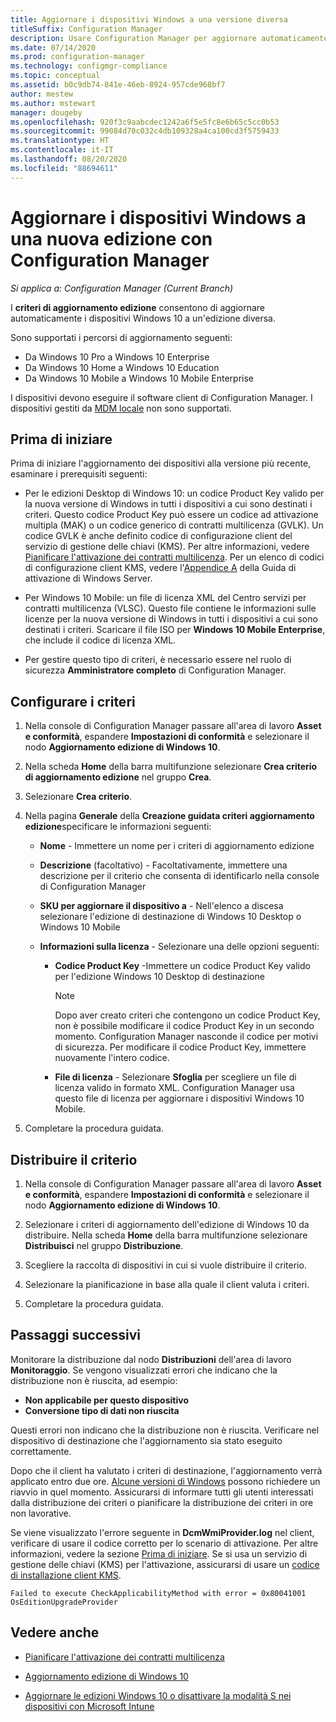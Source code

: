 ```yaml
---
title: Aggiornare i dispositivi Windows a una versione diversa
titleSuffix: Configuration Manager
description: Usare Configuration Manager per aggiornare automaticamente i dispositivi Windows 10 a una diversa edizione di Windows.
ms.date: 07/14/2020
ms.prod: configuration-manager
ms.technology: configmgr-compliance
ms.topic: conceptual
ms.assetid: b0c9db74-841e-46eb-8924-957cde968bf7
author: mestew
ms.author: mstewart
manager: dougeby
ms.openlocfilehash: 920f3c9aabcdec1242a6f5e5fc8e6b65c5cc0b53
ms.sourcegitcommit: 99084d70c032c4db109328a4ca100cd3f5759433
ms.translationtype: HT
ms.contentlocale: it-IT
ms.lasthandoff: 08/20/2020
ms.locfileid: "88694611"
---
```

# <a name="upgrade-windows-devices-to-a-new-edition-with-configuration-manager"></a>Aggiornare i dispositivi Windows a una nuova edizione con Configuration Manager

*Si applica a: Configuration Manager (Current Branch)*

I **criteri di aggiornamento edizione** consentono di aggiornare automaticamente i dispositivi Windows 10 a un'edizione diversa.

Sono supportati i percorsi di aggiornamento seguenti:

- Da Windows 10 Pro a Windows 10 Enterprise
- Da Windows 10 Home a Windows 10 Education
- Da Windows 10 Mobile a Windows 10 Mobile Enterprise

I dispositivi devono eseguire il software client di Configuration Manager. I dispositivi gestiti da [MDM locale](../../mdm/understand/manage-mobile-devices-with-on-premises-infrastructure.md) non sono supportati.

## <a name="before-you-start"></a>Prima di iniziare

Prima di iniziare l'aggiornamento dei dispositivi alla versione più recente, esaminare i prerequisiti seguenti:  

- Per le edizioni Desktop di Windows 10: un codice Product Key valido per la nuova versione di Windows in tutti i dispositivi a cui sono destinati i criteri. Questo codice Product Key può essere un codice ad attivazione multipla (MAK) o un codice generico di contratti multilicenza (GVLK). Un codice GVLK è anche definito codice di configurazione client del servizio di gestione delle chiavi (KMS). Per altre informazioni, vedere [Pianificare l'attivazione dei contratti multilicenza](/windows/deployment/volume-activation/plan-for-volume-activation-client). Per un elenco di codici di configurazione client KMS, vedere l'[Appendice A](/windows-server/get-started/kmsclientkeys) della Guida di attivazione di Windows Server. <!--496871-->  

- Per Windows 10 Mobile: un file di licenza XML del Centro servizi per contratti multilicenza (VLSC). Questo file contiene le informazioni sulle licenze per la nuova versione di Windows in tutti i dispositivi a cui sono destinati i criteri. Scaricare il file ISO per **Windows 10 Mobile Enterprise**, che include il codice di licenza XML.<!-- SCCMDocs#2033 -->

- Per gestire questo tipo di criteri, è necessario essere nel ruolo di sicurezza **Amministratore completo** di Configuration Manager.

## <a name="configure-the-policy"></a>Configurare i criteri  

1. Nella console di Configuration Manager passare all'area di lavoro **Asset e conformità**, espandere **Impostazioni di conformità** e selezionare il nodo **Aggiornamento edizione di Windows 10**.  

2. Nella scheda **Home** della barra multifunzione selezionare **Crea criterio di aggiornamento edizione** nel gruppo **Crea**.  

3. Selezionare **Crea criterio**.  

4. Nella pagina **Generale** della **Creazione guidata criteri aggiornamento edizione**specificare le informazioni seguenti:  

    - **Nome** - Immettere un nome per i criteri di aggiornamento edizione  

    - **Descrizione** (facoltativo) - Facoltativamente, immettere una descrizione per il criterio che consenta di identificarlo nella console di Configuration Manager  

    - **SKU per aggiornare il dispositivo a** - Nell'elenco a discesa selezionare l'edizione di destinazione di Windows 10 Desktop o Windows 10 Mobile  

    - **Informazioni sulla licenza** - Selezionare una delle opzioni seguenti:  

        - **Codice Product Key** -Immettere un codice Product Key valido per l'edizione Windows 10 Desktop di destinazione  

            > [!NOTE]  
            > Dopo aver creato criteri che contengono un codice Product Key, non è possibile modificare il codice Product Key in un secondo momento. Configuration Manager nasconde il codice per motivi di sicurezza. Per modificare il codice Product Key, immettere nuovamente l'intero codice.  

        - **File di licenza** - Selezionare **Sfoglia** per scegliere un file di licenza valido in formato XML. Configuration Manager usa questo file di licenza per aggiornare i dispositivi Windows 10 Mobile.  

5. Completare la procedura guidata.  

## <a name="deploy-the-policy"></a>Distribuire il criterio  

1. Nella console di Configuration Manager passare all'area di lavoro **Asset e conformità**, espandere **Impostazioni di conformità** e selezionare il nodo **Aggiornamento edizione di Windows 10**.  

2. Selezionare i criteri di aggiornamento dell'edizione di Windows 10 da distribuire. Nella scheda **Home** della barra multifunzione selezionare **Distribuisci** nel gruppo **Distribuzione**.  

3. Scegliere la raccolta di dispositivi in cui si vuole distribuire il criterio.

4. Selezionare la pianificazione in base alla quale il client valuta i criteri.

5. Completare la procedura guidata.

## <a name="next-steps"></a>Passaggi successivi

Monitorare la distribuzione dal nodo **Distribuzioni** dell'area di lavoro **Monitoraggio**. Se vengono visualizzati errori che indicano che la distribuzione non è riuscita, ad esempio:

- **Non applicabile per questo dispositivo**
- **Conversione tipo di dati non riuscita**

Questi errori non indicano che la distribuzione non è riuscita. Verificare nel dispositivo di destinazione che l'aggiornamento sia stato eseguito correttamente.

Dopo che il client ha valutato i criteri di destinazione, l'aggiornamento verrà applicato entro due ore. [Alcune versioni di Windows](/windows/deployment/upgrade/windows-10-edition-upgrades) possono richiedere un riavvio in quel momento. Assicurarsi di informare tutti gli utenti interessati dalla distribuzione dei criteri o pianificare la distribuzione dei criteri in ore non lavorative.

Se viene visualizzato l'errore seguente in **DcmWmiProvider.log** nel client, verificare di usare il codice corretto per lo scenario di attivazione. Per altre informazioni, vedere la sezione [Prima di iniziare](#before-you-start). Se si usa un servizio di gestione delle chiavi (KMS) per l'attivazione, assicurarsi di usare un [codice di installazione client KMS](/windows-server/get-started/kmsclientkeys).  <!-- 496871 -->

`Failed to execute CheckApplicabilityMethod with error = 0x80041001 OsEditionUpgradeProvider`

## <a name="see-also"></a>Vedere anche

- [Pianificare l'attivazione dei contratti multilicenza](/windows/deployment/volume-activation/plan-for-volume-activation-client)

- [Aggiornamento edizione di Windows 10](/windows/deployment/upgrade/windows-10-edition-upgrades)

- [Aggiornare le edizioni Windows 10 o disattivare la modalità S nei dispositivi con Microsoft Intune](/intune/edition-upgrade-configure-windows-10)